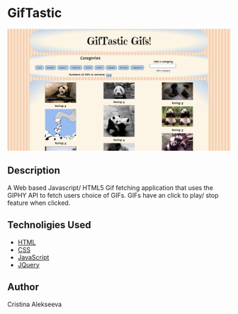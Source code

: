 # GifTastic

![Site screenshort](https://github.com/javascriptkitty/GifTastic/blob/master/images/ScreenShot.png)

## Description

A Web based Javascript/ HTML5 Gif fetching application that uses the GIPHY API to fetch users choice of GIFs. GIFs have an click to play/ stop feature when clicked.

## Technoligies Used

- [HTML](https://developer.mozilla.org/en-US/docs/Web/HTML)
- [CSS](https://developer.mozilla.org/ru/docs/Web/CSS)
- [JavaScript](https://developer.mozilla.org/ru/docs/Web/JavaScript)
- [JQuery](https://jquery.com/)

## Author

Cristina Alekseeva
